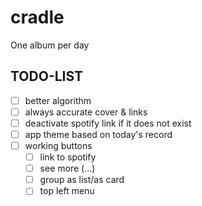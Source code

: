 # cradle

One album per day

## TODO-LIST
- [ ] better algorithm
- [ ] always accurate cover & links
- [ ] deactivate spotify link if it does not exist
- [ ] app theme based on today's record
- [ ] working buttons
  - [ ] link to spotify
  - [ ] see more (...)
  - [ ] group as list/as card
  - [ ] top left menu
